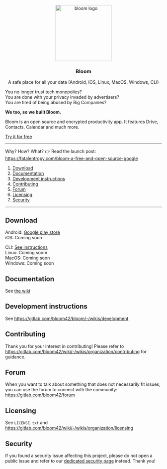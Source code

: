 <p align="center">
  <img alt="bloom logo" src="assets/icons/bloom_256.png" height="180" />
  <h3 align="center">Bloom</h3>
  <p align="center">A safe place for all your data (Android, IOS, Linux, MacOS, Windows, CLI)</p>
</p>

You no longer trust tech monopolies?<br/>
You are done with your privacy invaded by advertisers? <br/>
You are tired of being abused by Big Companies?

**We too, so we built Bloom.**

Bloom is an open source and encrypted productivity app. It features Drive, Contacts, Calendar and
much more.

[Try it for free](https://bloom.sh/download)

--------

Why? How? What? 👉 Read the launch post: https://fatalentropy.com/bloom-a-free-and-open-source-google

1. [Download](#download)
2. [Documentation](#documentation)
3. [Development instructions](#development-instructions)
4. [Contributing](#contributing)
5. [Forum](#contributing)
6. [Licensing](#licensing)
7. [Security](#security)

--------

## Download

Android: [Google play store](https://play.google.com/store/apps/details?id=com.bloom42.bloomx) <br/>
iOS: Coming soon

CLI: [See instructions](https://help.bloom.sh/en/article/how-to-install-the-command-line-client-b9350j) <br />
Linux: Coming soom <br/>
MacOS: Coming soon <br/>
Windows: Coming soon

## Documentation

See [the wiki](https://gitlab.com/bloom42/bloom/-/wikis)


## Development instructions

See https://gitlab.com/bloom42/bloom/-/wikis/development


## Contributing

Thank you for your interest in contributing! Please refer to
https://gitlab.com/bloom42/wiki/-/wikis/organization/contributing for guidance.


## Forum

When you want to talk about something that does not necessarily fit issues, you can use the forum
to connect with the community: https://gitlab.com/bloom42/forum

## Licensing

See `LICENSE.txt` and https://gitlab.com/bloom42/wiki/-/wikis/organization/licensing


## Security

If you found a security issue affecting this project, please do not open a public issue and refer to our
[dedicated security page](https://bloom.sh/security) instead. Thank you!

